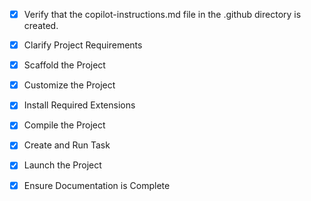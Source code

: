 <!-- Use this file to provide workspace-specific custom instructions to Copilot. For more details, visit https://code.visualstudio.com/docs/copilot/copilot-customization#_use-a-githubcopilotinstructionsmd-file -->
- [x] Verify that the copilot-instructions.md file in the .github directory is created.

- [x] Clarify Project Requirements
	<!-- Interactive 3D solar system portfolio with Three.js, JavaScript, HTML/CSS. Spaceship navigation and planet interactions. -->

- [x] Scaffold the Project
	<!-- Project structure created manually with Three.js, HTML, CSS, and JavaScript modules. -->

- [x] Customize the Project
	<!-- Complete 3D solar system portfolio implemented with spaceship controls, planet interactions, and futuristic UI. -->

- [x] Install Required Extensions
	<!-- No specific extensions required for this Three.js web project. -->

- [x] Compile the Project
	<!-- Dependencies installed successfully. Project ready to run with live-server. -->

- [x] Create and Run Task
	<!-- Development server task created and running on http://127.0.0.1:3000 -->

- [x] Launch the Project
	<!-- Project successfully launched on http://127.0.0.1:3000 -->

- [x] Ensure Documentation is Complete
	<!-- README.md and copilot-instructions.md are complete and up to date. -->
